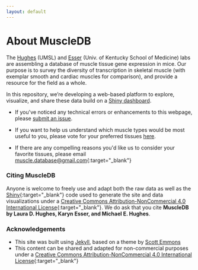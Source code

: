 ```yaml
---
layout: default
---
```



# About MuscleDB

The [Hughes](http://openwetware.org/wiki/HughesLab) (UMSL) and [Esser](http://www.uky.edu/~kaesse2/lab_web_7_2007/SMBL/) (Univ. of Kentucky School of Medicine) labs are assembling a database of muscle tissue gene expression in mice.  Our purpose is to survey the diversity of transcription in skeletal muscle (with exemplar smooth and cardiac muscles for comparison), and provide a resource for the field as a whole.  

In this repository, we’re developing a web-based platform to explore, visualize, and share these data build on a [Shiny dashboard](http://shiny.rstudio.com/).

* If you've noticed any  technical errors or enhancements to this webpage, please [submit an issue](https://github.com/flaneuse/muscle-transcriptome/issues).

* If you want to help us understand which muscle types would be most useful to you, 
please vote for your preferred tissues [here](https://docs.google.com/forms/d/1iL9V7HPm5CRekPrkrPmLciZmNWK-g09elIYLnFbV59g/viewform?usp=send_form). 

* If there are any compelling reasons you'd like us to consider your favorite tissues, 
please email [muscle.database@gmail.com](mailto:muscle.database@gmail.com){:target="_blank"} 

### Citing MuscleDB
Anyone is welcome to freely use and adapt both the raw data as well as the [Shiny](shiny.rstudio.com){:target="_blank"} code used to generate the site and data visualizations under a [Creative Commons Attribution-NonCommercial 4.0 International License](https://creativecommons.org/licenses/by-nc/2.0/){:target="_blank"}. We do ask that you cite **MuscleDB by Laura D. Hughes, Karyn Esser, and Michael E. Hughes**.


### Acknowledgements

* This site was built using <a href="http://jekyllrb.com">Jekyll</a>, based on a theme by <a href="https://github.com/scotte/jekyll-clean">Scott Emmons</a>
* This content can be shared and adapted for non-commercial purposes under a [Creative Commons Attribution-NonCommercial 4.0 International License](https://creativecommons.org/licenses/by-nc/2.0/){:target="_blank"}
